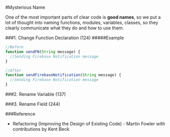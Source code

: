 #Mysterious Name

One of the most important parts of clear code is **good names**, so we put a lot of thought into naming functions, modules, variables, classes, so they clearly communicate what they do and how to use them.

###1. Change Function Declaration (124)
#####Example
```typescript
//Before
function sendFN(String message) {
  //Sending Firebase Notification message
}

//After
function sendFirebaseNotification(String message) {
  //Sending Firebase Notification message
}
```

###2. Rename Variable (137)

###3. Rename Field (244)

###Reference
- Refactoring (Improving the Design of Existing Code) - Martin Fowler with contributions by Kent Beck
